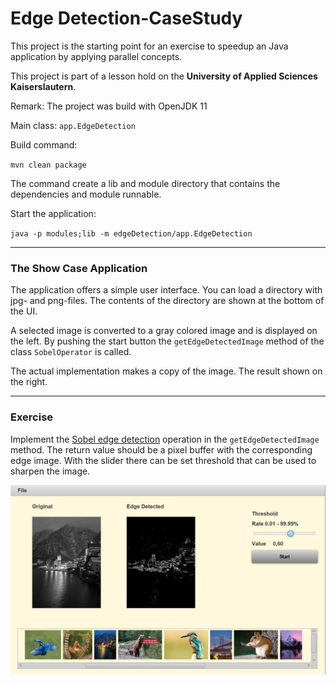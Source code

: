 # Edge Detection-CaseStudy

This project is the starting point for an exercise to speedup an Java application by applying parallel concepts.

This project is part of a lesson hold on the **University of Applied Sciences Kaiserslautern**.

Remark: The project was build with OpenJDK 11 

Main class: `app.EdgeDetection`

Build command:

`mvn clean package`

The command create a lib and module directory that contains the dependencies and module runnable.

Start the application:

`java -p modules;lib -m edgeDetection/app.EdgeDetection`

---

### The Show Case Application

The application offers a simple user interface. You can load a directory with jpg- and png-files. The contents of the directory are shown at the bottom of the UI.

A selected image is converted to a gray colored image and is displayed on the left. By pushing the start button the 
<code>getEdgeDetectedImage</code> method of the class <code>SobelOperator</code> is called. 

The actual implementation makes a copy of the image. The result shown on the right. 

---

### Exercise
Implement the [Sobel edge detection](https://en.wikipedia.org/wiki/Sobel_operator) operation in the <code>getEdgeDetectedImage</code> method. The return value should be a pixel buffer with the corresponding edge image. With the slider there can be set threshold that can be used to sharpen the image. 

<img src="images/ui.jpg" alt="drawing" width="600"/>